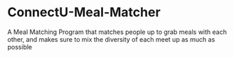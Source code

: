 # ConnectU-Meal-Matcher
A Meal Matching Program that matches people up to grab meals with each other, and makes sure to mix the diversity of each meet up as much as possible
